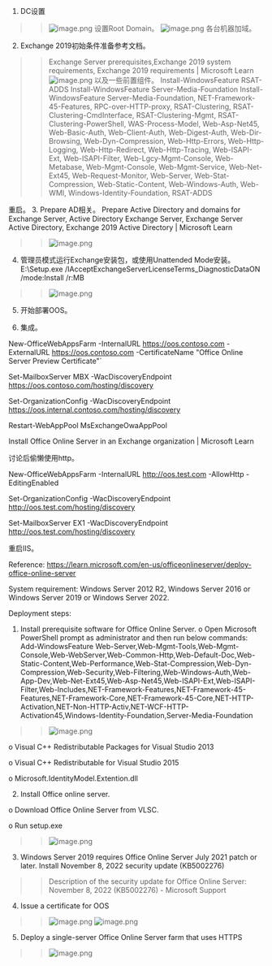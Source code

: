 1.	DC设置
>>![image.png](https://s2.loli.net/2023/01/29/MEVaginc8HkRjfW.png)
>>设置Root Domain。
>>![image.png](https://s2.loli.net/2023/01/29/3yrDEmWMsS7jnc2.png)
>>各台机器加域。
2.	Exchange 2019初始条件准备参考文档。
>>Exchange Server prerequisites,Exchange 2019 system requirements, Exchange 2019 requirements | Microsoft Learn
>>![image.png](https://s2.loli.net/2023/01/29/aDGBLTyFSV6eWuE.png)
以及一些前置组件。
Install-WindowsFeature RSAT-ADDS
Install-WindowsFeature Server-Media-Foundation
Install-WindowsFeature Server-Media-Foundation, NET-Framework-45-Features, RPC-over-HTTP-proxy, RSAT-Clustering, RSAT-Clustering-CmdInterface, RSAT-Clustering-Mgmt, RSAT-Clustering-PowerShell, WAS-Process-Model, Web-Asp-Net45, Web-Basic-Auth, Web-Client-Auth, Web-Digest-Auth, Web-Dir-Browsing, Web-Dyn-Compression, Web-Http-Errors, Web-Http-Logging, Web-Http-Redirect, Web-Http-Tracing, Web-ISAPI-Ext, Web-ISAPI-Filter, Web-Lgcy-Mgmt-Console, Web-Metabase, Web-Mgmt-Console, Web-Mgmt-Service, Web-Net-Ext45, Web-Request-Monitor, Web-Server, Web-Stat-Compression, Web-Static-Content, Web-Windows-Auth, Web-WMI, Windows-Identity-Foundation, RSAT-ADDS

重启。
3.	Prepare AD相关。
Prepare Active Directory and domains for Exchange Server, Active Directory Exchange Server, Exchange Server Active Directory, Exchange 2019 Active Directory | Microsoft Learn
>>![image.png](https://s2.loli.net/2023/01/29/GtpNHol6iJ9VbhC.png)
4.	管理员模式运行Exchange安装包，或使用Unattended Mode安装。
E:\Setup.exe /IAcceptExchangeServerLicenseTerms_DiagnosticDataON /mode:Install /r:MB
>>![image.png](https://s2.loli.net/2023/01/29/7UeptdvijYkW5Fq.png)
5.	开始部署OOS。

6.	集成。

New-OfficeWebAppsFarm -InternalURL https://oos.contoso.com -ExternalURL https://oos.contoso.com -CertificateName "Office Online Server Preview Certificate"`

Set-MailboxServer MBX -WacDiscoveryEndpoint https://oos.contoso.com/hosting/discovery

Set-OrganizationConfig -WacDiscoveryEndpoint https://oos.internal.contoso.com/hosting/discovery

Restart-WebAppPool MsExchangeOwaAppPool

Install Office Online Server in an Exchange organization | Microsoft Learn

讨论后偷懒使用http。

New-OfficeWebAppsFarm -InternalURL http://oos.test.com -AllowHttp -EditingEnabled

Set-OrganizationConfig -WacDiscoveryEndpoint http://oos.test.com/hosting/discovery

Set-MailboxServer EX1 -WacDiscoveryEndpoint http://oos.test.com/hosting/discovery

重启IIS。

Reference: https://learn.microsoft.com/en-us/officeonlineserver/deploy-office-online-server

System requirement:
Windows Server 2012 R2, Windows Server 2016 or Windows Server 2019 or Windows Server 2022.
 
Deployment steps:
1.	Install prerequisite software for Office Online Server.
o	Open Microsoft PowerShell prompt as administrator and then run below commands:
Add-WindowsFeature Web-Server,Web-Mgmt-Tools,Web-Mgmt-Console,Web-WebServer,Web-Common-Http,Web-Default-Doc,Web-Static-Content,Web-Performance,Web-Stat-Compression,Web-Dyn-Compression,Web-Security,Web-Filtering,Web-Windows-Auth,Web-App-Dev,Web-Net-Ext45,Web-Asp-Net45,Web-ISAPI-Ext,Web-ISAPI-Filter,Web-Includes,NET-Framework-Features,NET-Framework-45-Features,NET-Framework-Core,NET-Framework-45-Core,NET-HTTP-Activation,NET-Non-HTTP-Activ,NET-WCF-HTTP-Activation45,Windows-Identity-Foundation,Server-Media-Foundation
>>![image.png](https://s2.loli.net/2023/01/29/4gpWQP5HR6Fo3vs.png)

o	Visual C++ Redistributable Packages for Visual Studio 2013

o	Visual C++ Redistributable for Visual Studio 2015

o	Microsoft.IdentityModel.Extention.dll

2.	Install Office online server.

o	Download Office Online Server from VLSC.

o	Run setup.exe
>>![image.png](https://s2.loli.net/2023/01/29/ro5m1eAf79NIZaO.png)
3.	Windows Server 2019 requires Office Online Server July 2021 patch or later. Install November 8, 2022 security update (KB5002276)
>>Description of the security update for Office Online Server: November 8, 2022 (KB5002276) - Microsoft Support
4.	Issue a certificate for OOS
>>![image.png](https://s2.loli.net/2023/01/29/B8KuYZNoSzq9IML.png)
>>![image.png](https://s2.loli.net/2023/01/29/B8KuYZNoSzq9IML.png)
5.	Deploy a single-server Office Online Server farm that uses HTTPS
>>![image.png](https://s2.loli.net/2023/01/29/Asmxdg8boNWt91S.png)